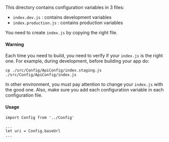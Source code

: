 This directory contains configuration variables in 3 files:

- `index.dev.js` : contains development variables
- `index.production.js` : contains production variables

You need to create `index.js` by copying the right file.

#### Warning

Each time you need to build, you need to verify if your `index.js` is the right one.
For example, during development, before building your app do:

```
cp ./src/Config/ApiConfig/index.staging.js ./src/Config/ApiConfig/index.js
```

In other environment, you must pay attention to change your `index.js` with the good one.
Also, make sure you add each configuration variable in each configuration file.

#### Usage

```
import Config from '../Config'

...
let uri = Config.baseUrl
...

```
